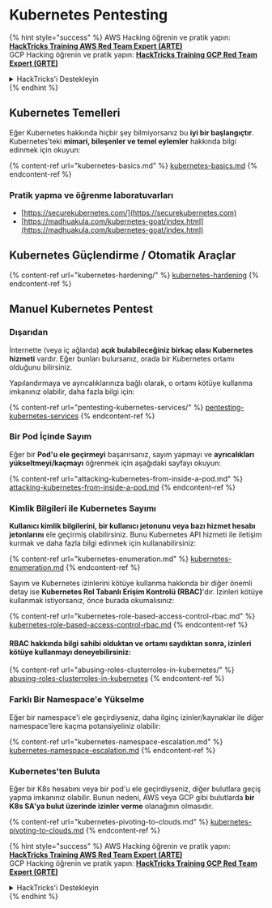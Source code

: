 # Kubernetes Pentesting

{% hint style="success" %}
AWS Hacking öğrenin ve pratik yapın:<img src="../../.gitbook/assets/image (1) (1) (1) (1).png" alt="" data-size="line">[**HackTricks Training AWS Red Team Expert (ARTE)**](https://training.hacktricks.xyz/courses/arte)<img src="../../.gitbook/assets/image (1) (1) (1) (1).png" alt="" data-size="line">\
GCP Hacking öğrenin ve pratik yapın: <img src="../../.gitbook/assets/image (2) (1).png" alt="" data-size="line">[**HackTricks Training GCP Red Team Expert (GRTE)**<img src="../../.gitbook/assets/image (2) (1).png" alt="" data-size="line">](https://training.hacktricks.xyz/courses/grte)

<details>

<summary>HackTricks'i Destekleyin</summary>

* [**abonelik planlarını**](https://github.com/sponsors/carlospolop) kontrol edin!
* **💬 [**Discord grubuna**](https://discord.gg/hRep4RUj7f) veya [**telegram grubuna**](https://t.me/peass) katılın ya da **Twitter'da** 🐦 [**@hacktricks\_live**](https://twitter.com/hacktricks_live)** bizi takip edin.**
* **Hacking ipuçlarını paylaşmak için** [**HackTricks**](https://github.com/carlospolop/hacktricks) ve [**HackTricks Cloud**](https://github.com/carlospolop/hacktricks-cloud) github reposuna PR gönderin.

</details>
{% endhint %}

## Kubernetes Temelleri

Eğer Kubernetes hakkında hiçbir şey bilmiyorsanız bu **iyi bir başlangıçtır**. Kubernetes'teki **mimari, bileşenler ve temel eylemler** hakkında bilgi edinmek için okuyun:

{% content-ref url="kubernetes-basics.md" %}
[kubernetes-basics.md](kubernetes-basics.md)
{% endcontent-ref %}

### Pratik yapma ve öğrenme laboratuvarları

* [https://securekubernetes.com/](https://securekubernetes.com)
* [https://madhuakula.com/kubernetes-goat/index.html](https://madhuakula.com/kubernetes-goat/index.html)

## Kubernetes Güçlendirme / Otomatik Araçlar

{% content-ref url="kubernetes-hardening/" %}
[kubernetes-hardening](kubernetes-hardening/)
{% endcontent-ref %}

## Manuel Kubernetes Pentest

### Dışarıdan

İnternette (veya iç ağlarda) **açık bulabileceğiniz birkaç olası Kubernetes hizmeti** vardır. Eğer bunları bulursanız, orada bir Kubernetes ortamı olduğunu bilirsiniz.

Yapılandırmaya ve ayrıcalıklarınıza bağlı olarak, o ortamı kötüye kullanma imkanınız olabilir, daha fazla bilgi için:

{% content-ref url="pentesting-kubernetes-services/" %}
[pentesting-kubernetes-services](pentesting-kubernetes-services/)
{% endcontent-ref %}

### Bir Pod İçinde Sayım

Eğer bir **Pod'u ele geçirmeyi** başarırsanız, sayım yapmayı ve **ayrıcalıkları yükseltmeyi/kaçmayı** öğrenmek için aşağıdaki sayfayı okuyun:

{% content-ref url="attacking-kubernetes-from-inside-a-pod.md" %}
[attacking-kubernetes-from-inside-a-pod.md](attacking-kubernetes-from-inside-a-pod.md)
{% endcontent-ref %}

### Kimlik Bilgileri ile Kubernetes Sayımı

**Kullanıcı kimlik bilgilerini, bir kullanıcı jetonunu veya bazı hizmet hesabı jetonlarını** ele geçirmiş olabilirsiniz. Bunu Kubernetes API hizmeti ile iletişim kurmak ve daha fazla bilgi edinmek için kullanabilirsiniz:

{% content-ref url="kubernetes-enumeration.md" %}
[kubernetes-enumeration.md](kubernetes-enumeration.md)
{% endcontent-ref %}

Sayım ve Kubernetes izinlerini kötüye kullanma hakkında bir diğer önemli detay ise **Kubernetes Rol Tabanlı Erişim Kontrolü (RBAC)**'dır. İzinleri kötüye kullanmak istiyorsanız, önce burada okumalısınız:

{% content-ref url="kubernetes-role-based-access-control-rbac.md" %}
[kubernetes-role-based-access-control-rbac.md](kubernetes-role-based-access-control-rbac.md)
{% endcontent-ref %}

#### RBAC hakkında bilgi sahibi olduktan ve ortamı saydıktan sonra, izinleri kötüye kullanmayı deneyebilirsiniz:

{% content-ref url="abusing-roles-clusterroles-in-kubernetes/" %}
[abusing-roles-clusterroles-in-kubernetes](abusing-roles-clusterroles-in-kubernetes/)
{% endcontent-ref %}

### Farklı Bir Namespace'e Yükselme

Eğer bir namespace'i ele geçirdiyseniz, daha ilginç izinler/kaynaklar ile diğer namespace'lere kaçma potansiyeliniz olabilir:

{% content-ref url="kubernetes-namespace-escalation.md" %}
[kubernetes-namespace-escalation.md](kubernetes-namespace-escalation.md)
{% endcontent-ref %}

### Kubernetes'ten Buluta

Eğer bir K8s hesabını veya bir pod'u ele geçirdiyseniz, diğer bulutlara geçiş yapma imkanınız olabilir. Bunun nedeni, AWS veya GCP gibi bulutlarda **bir K8s SA'ya bulut üzerinde izinler verme** olanağının olmasıdır.

{% content-ref url="kubernetes-pivoting-to-clouds.md" %}
[kubernetes-pivoting-to-clouds.md](kubernetes-pivoting-to-clouds.md)
{% endcontent-ref %}

{% hint style="success" %}
AWS Hacking öğrenin ve pratik yapın:<img src="../../.gitbook/assets/image (1) (1) (1) (1).png" alt="" data-size="line">[**HackTricks Training AWS Red Team Expert (ARTE)**](https://training.hacktricks.xyz/courses/arte)<img src="../../.gitbook/assets/image (1) (1) (1) (1).png" alt="" data-size="line">\
GCP Hacking öğrenin ve pratik yapın: <img src="../../.gitbook/assets/image (2) (1).png" alt="" data-size="line">[**HackTricks Training GCP Red Team Expert (GRTE)**<img src="../../.gitbook/assets/image (2) (1).png" alt="" data-size="line">](https://training.hacktricks.xyz/courses/grte)

<details>

<summary>HackTricks'i Destekleyin</summary>

* [**abonelik planlarını**](https://github.com/sponsors/carlospolop) kontrol edin!
* **💬 [**Discord grubuna**](https://discord.gg/hRep4RUj7f) veya [**telegram grubuna**](https://t.me/peass) katılın ya da **Twitter'da** 🐦 [**@hacktricks\_live**](https://twitter.com/hacktricks_live)** bizi takip edin.**
* **Hacking ipuçlarını paylaşmak için** [**HackTricks**](https://github.com/carlospolop/hacktricks) ve [**HackTricks Cloud**](https://github.com/carlospolop/hacktricks-cloud) github reposuna PR gönderin.

</details>
{% endhint %}
